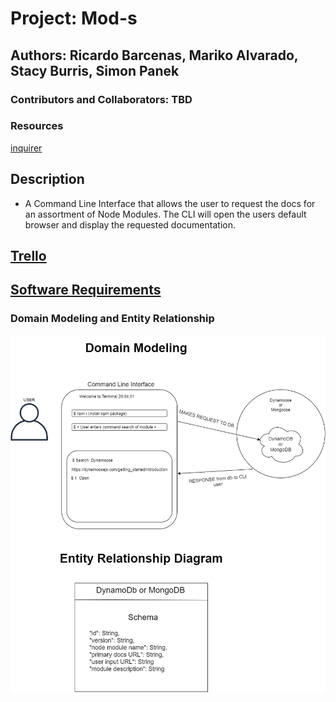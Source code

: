 # Project: Mod-s

## Authors: Ricardo Barcenas, Mariko Alvarado, Stacy Burris, Simon Panek

### Contributors and Collaborators: TBD

### Resources

[inquirer](https://medium.com/jspoint/making-cli-app-with-ease-using-commander-js-and-inquirer-js-f3bbd52977ac)

## Description 

- A Command Line Interface that allows the user to request the docs for an assortment of Node Modules. The CLI will open the users default browser and display the requested documentation.

## [Trello](https://trello.com/b/MYPIAEBG/mod-s)
## [Software Requirements](requirements.md)

### Domain Modeling and Entity Relationship

![dm and entity](Domain-Modeling-Mods.png)